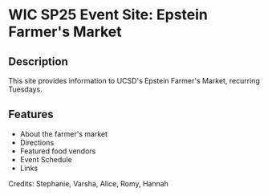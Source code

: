 # WIC SP25 Event Site: Epstein Farmer's Market
## Description
This site provides information to UCSD's Epstein Farmer's Market, recurring Tuesdays. 

## Features
- About the farmer's market
- Directions
- Featured food vendors
- Event Schedule
- Links

Credits:
Stephanie, Varsha, Alice, Romy, Hannah


